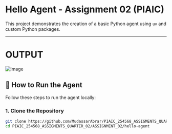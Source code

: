 # Hello Agent - Assignment 02 (PIAIC)

This project demonstrates the creation of a basic Python agent using `uv` and custom Python packages.

---


# OUTPUT

![image](https://github.com/user-attachments/assets/974414b9-e2b0-482d-8687-e846b08ffad5)


## 🚀 How to Run the Agent

Follow these steps to run the agent locally:

### 1. Clone the Repository

```bash
git clone https://github.com/MudassarAbrar/PIAIC_254568_ASSIGMENTS_QUARTER_02.git
cd PIAIC_254568_ASSIGMENTS_QUARTER_02/ASSIGNMENT_02/hello-agent





